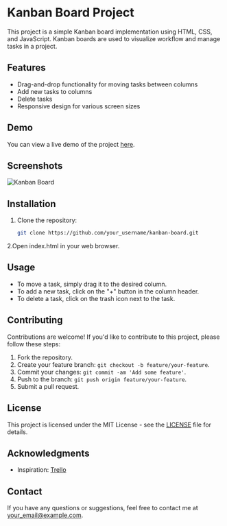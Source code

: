 
# Kanban Board Project

This project is a simple Kanban board implementation using HTML, CSS, and JavaScript. Kanban boards are used to visualize workflow and manage tasks in a project.

## Features

- Drag-and-drop functionality for moving tasks between columns
- Add new tasks to columns
- Delete tasks
- Responsive design for various screen sizes

## Demo

You can view a live demo of the project [here](link_to_live_demo).

## Screenshots

![Kanban Board](screenshots/kanban_board.png)

## Installation

1. Clone the repository:

   ```bash
   git clone https://github.com/your_username/kanban-board.git
2.Open index.html in your web browser.
## Usage

- To move a task, simply drag it to the desired column.
- To add a new task, click on the "+" button in the column header.
- To delete a task, click on the trash icon next to the task.

## Contributing

Contributions are welcome! If you'd like to contribute to this project, please follow these steps:

1. Fork the repository.
2. Create your feature branch: `git checkout -b feature/your-feature`.
3. Commit your changes: `git commit -am 'Add some feature'`.
4. Push to the branch: `git push origin feature/your-feature`.
5. Submit a pull request.

## License

This project is licensed under the MIT License - see the [LICENSE](LICENSE) file for details.

## Acknowledgments

- Inspiration: [Trello](https://trello.com/)

## Contact

If you have any questions or suggestions, feel free to contact me at your_email@example.com.

